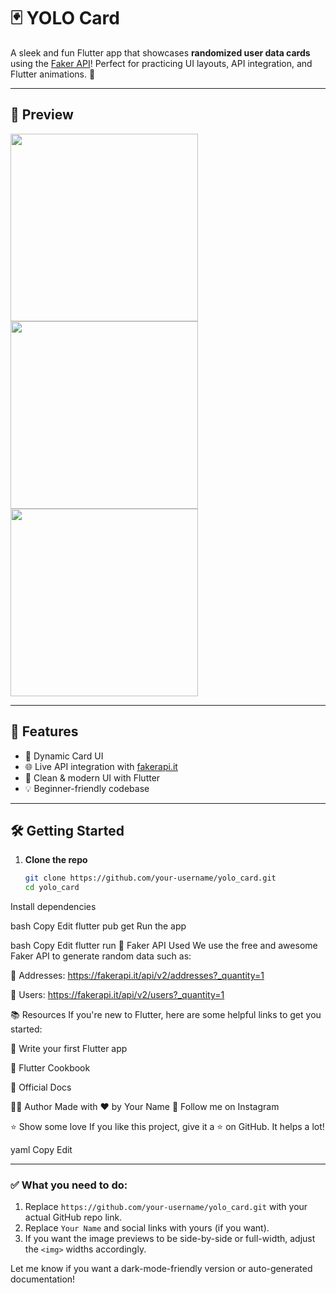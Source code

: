 # 🃏 YOLO Card

A sleek and fun Flutter app that showcases **randomized user data cards** using the [Faker API](https://fakerapi.it/)! Perfect for practicing UI layouts, API integration, and Flutter animations. 🚀

---

## 📱 Preview

<img src="https://github.com/user-attachments/assets/87cf3d6c-8b05-4238-afd3-aa82b94bbd81" width="300" />
<img src="https://github.com/user-attachments/assets/ee2dba0b-a4da-40b7-86b3-879faec0dd57" width="300" />
<img src="https://github.com/user-attachments/assets/cda06f33-2deb-414d-b44b-cdfe7b2450c5" width="300" />

---

## 🚀 Features

- 🎲 Dynamic Card UI
- 🌐 Live API integration with [fakerapi.it](https://fakerapi.it)
- 🧩 Clean & modern UI with Flutter
- 💡 Beginner-friendly codebase

---

## 🛠️ Getting Started

1. **Clone the repo**
   ```bash
   git clone https://github.com/your-username/yolo_card.git
   cd yolo_card
Install dependencies

bash
Copy
Edit
flutter pub get
Run the app

bash
Copy
Edit
flutter run
🔗 Faker API Used
We use the free and awesome Faker API to generate random data such as:

📍 Addresses:
https://fakerapi.it/api/v2/addresses?_quantity=1

👤 Users:
https://fakerapi.it/api/v2/users?_quantity=1

📚 Resources
If you're new to Flutter, here are some helpful links to get you started:

🚀 Write your first Flutter app

📖 Flutter Cookbook

📘 Official Docs

🧑‍💻 Author
Made with ❤️ by Your Name
🔗 Follow me on Instagram

⭐️ Show some love
If you like this project, give it a ⭐ on GitHub. It helps a lot!

yaml
Copy
Edit

---

### ✅ What you need to do:

1. Replace `https://github.com/your-username/yolo_card.git` with your actual GitHub repo link.
2. Replace `Your Name` and social links with yours (if you want).
3. If you want the image previews to be side-by-side or full-width, adjust the `<img>` widths accordingly.

Let me know if you want a dark-mode-friendly version or auto-generated documentation!








